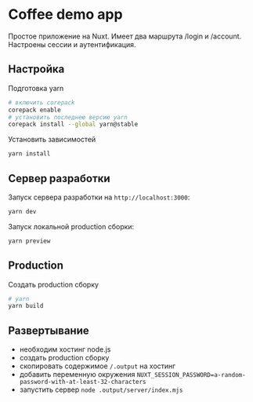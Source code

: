 # Coffee demo app

Простое приложение на Nuxt. Имеет два маршрута /login и /account. Настроены сессии и аутентификация. 

## Настройка

Подготовка yarn

```bash
# включить corepack
corepack enable
# установить последнею версию yarn
corepack install --global yarn@stable
```

Установить зависимостей

```bash
yarn install
```

## Сервер разработки

Запуск сервера разработки на `http://localhost:3000`:

```bash
yarn dev
```

Запуск локальной production сборки:

```bash
yarn preview
```

## Production

Создать production сборку

```bash
# yarn
yarn build
```


## Развертывание
- необходим хостинг node.js
- создать production сборку
- скопировать содержимое `/.output` на хостинг
- добавить переменную окружения `NUXT_SESSION_PASSWORD=a-random-password-with-at-least-32-characters`
- запустить сервер `node .output/server/index.mjs`